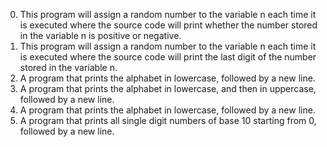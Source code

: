 0. This program will assign a random number to the variable n each time it is executed where the source code will print whether the number stored in the variable n is positive or negative.
1. This program will assign a random number to the variable n each time it is executed where the source code will print the last digit of the number stored in the variable n.
2. A program that prints the alphabet in lowercase, followed by a new line.
3. A program that prints the alphabet in lowercase, and then in uppercase, followed by a new line.
4. A program that prints the alphabet in lowercase, followed by a new line.
5. A program that prints all single digit numbers of base 10 starting from 0, followed by a new line.
